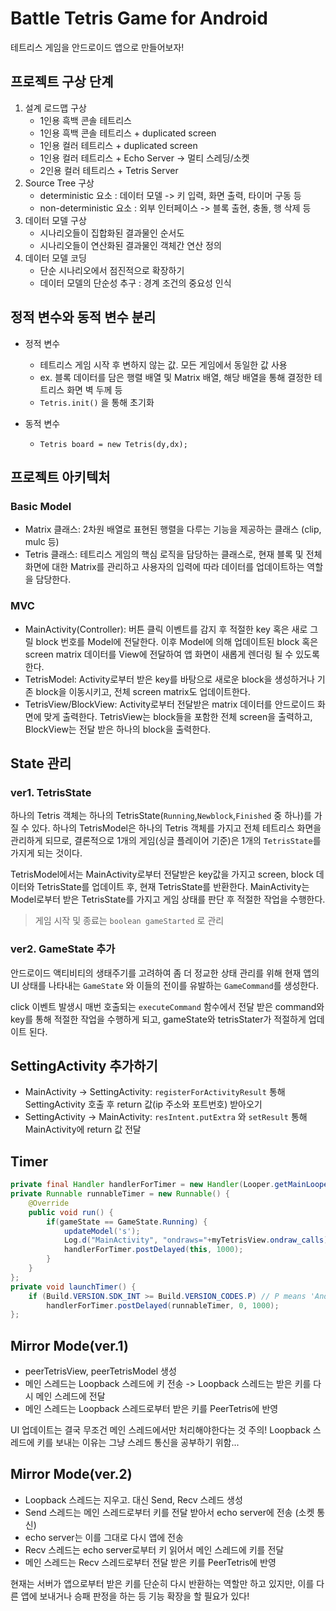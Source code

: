 # Battle Tetris Game for Android

테트리스 게임을 안드로이드 앱으로 만들어보자!

## 프로젝트 구상 단계

1. 설계 로드맵 구상 
   - 1인용 흑백 콘솔 테트리스
   - 1인용 흑백 콘솔 테트리스 + duplicated screen 
   - 1인용 컬러 테트리스 + duplicated screen 
   - 1인용 컬러 테트리스 + Echo Server -> 멀티 스레딩/소켓 
   - 2인용 컬러 테트리스 + Tetris Server
2. Source Tree 구상 
   - deterministic 요소 : 데이터 모델 -> 키 입력, 화면 출력, 타이머 구동 등 
   - non-deterministic 요소 : 외부 인터페이스 -> 블록 출현, 충돌, 행 삭제 등 
3. 데이터 모델 구상
   - 시나리오들이 집합화된 결과물인 순서도
   - 시나리오들이 연산화된 결과물인 객체간 연산 정의 
4. 데이터 모델 코딩 
   - 단순 시나리오에서 점진적으로 확장하기 
   - 데이터 모델의 단순성 추구 : 경계 조건의 중요성 인식 

## 정적 변수와 동적 변수 분리

- 정적 변수
  - 테트리스 게임 시작 후 변하지 않는 값. 모든 게임에서 동일한 값 사용 
  - ex. 블록 데이터를 담은 행렬 배열 및 Matrix 배열, 해당 배열을 통해 결정한 테트리스 화면 벽 두께 등
  - `Tetris.init()` 을 통해 초기화

- 동적 변수
  - `Tetris board = new Tetris(dy,dx);`


## 프로젝트 아키텍처

### Basic Model

- Matrix 클래스: 2차원 배열로 표현된 행렬을 다루는 기능을 제공하는 클래스 (clip, mulc 등)
- Tetris 클래스: 테트리스 게임의 핵심 로직을 담당하는 클래스로, 현재 블록 및 전체 화면에 대한 Matrix를 관리하고 사용자의 입력에 따라 데이터를 업데이트하는 역할을 담당한다.

### MVC

- MainActivity(Controller): 버튼 클릭 이벤트를 감지 후 적절한 key 혹은 새로 그릴 block 번호를 Model에 전달한다. 이후 Model에 의해 업데이트된 block 혹은 screen matrix 데이터를 View에 전달하여 앱 화면이 새롭게 렌더링 될 수 있도록 한다.
- TetrisModel: Activity로부터 받은 key를 바탕으로 새로운 block을 생성하거나 기존 block을 이동시키고, 전체 screen matrix도 업데이트한다.
- TetrisView/BlockView: Activity로부터 전달받은 matrix 데이터를 안드로이드 화면에 맞게 출력한다. TetrisView는 block들을 포함한 전체 screen을 출력하고, BlockView는 전달 받은 하나의 block을 출력한다.

## State 관리

### ver1. TetrisState 

하나의 Tetris 객체는 하나의 TetrisState(`Running`,`Newblock`,`Finished` 중 하나)를 가질 수 있다. 하나의 TetrisModel은 하나의 Tetris 객체를 가지고 전체 테트리스 화면을 관리하게 되므로, 결론적으로 1개의 게임(싱글 플레이어 기준)은 1개의 `TetrisState`를 가지게 되는 것이다. 

TetrisModel에서는 MainActivity로부터 전달받은 key값을 가지고 screen, block 데이터와 TetrisState를 업데이트 후, 현재 TetrisState를 반환한다. MainActivity는 Model로부터 받은 TetrisState를 가지고 게임 상태를 판단 후 적절한 작업을 수행한다.

> 게임 시작 및 종료는 `boolean gameStarted` 로 관리

### ver2. GameState 추가

안드로이드 액티비티의 생태주기를 고려하여 좀 더 정교한 상태 관리를 위해 현재 앱의 UI 상태를 나타내는 `GameState` 와 이들의 전이를 유발하는 `GameCommand`를 생성한다.

click 이벤트 발생시 매번 호출되는 `executeCommand` 함수에서 전달 받은 command와 key를 통해 적절한 작업을 수행하게 되고, gameState와 tetrisStater가 적절하게 업데이트 된다. 

## SettingActivity 추가하기 

- MainActivity -> SettingActivity: `registerForActivityResult` 통해 SettingActivity 호출 후 return 값(ip 주소와 포트번호) 받아오기 
- SettingActivity -> MainActivity: `resIntent.putExtra` 와 `setResult` 통해 MainActivity에 return 값 전달 

## Timer  

```java
private final Handler handlerForTimer = new Handler(Looper.getMainLooper());
private Runnable runnableTimer = new Runnable() {
    @Override
    public void run() {
        if(gameState == GameState.Running) {
            updateModel('s');
            Log.d("MainActivity", "ondraws="+myTetrisView.ondraw_calls);
            handlerForTimer.postDelayed(this, 1000);
        }
    }
};
private void launchTimer() {
    if (Build.VERSION.SDK_INT >= Build.VERSION_CODES.P) // P means 'Android Pie', aka Android 9.0
        handlerForTimer.postDelayed(runnableTimer, 0, 1000);
};
```

## Mirror Mode(ver.1)

- peerTetrisView, peerTetrisModel 생성
- 메인 스레드는 Loopback 스레드에 키 전송 -> Loopback 스레드는 받은 키를 다시 메인 스레드에 전달 
- 메인 스레드는 Loopback 스레드로부터 받은 키를 PeerTetris에 반영 

UI 업데이트는 결국 무조건 메인 스레드에서만 처리해야한다는 것 주의! Loopback 스레드에 키를 보내는 이유는 그냥 스레드 통신을 공부하기 위함...

## Mirror Mode(ver.2)

- Loopback 스레드는 지우고. 대신 Send, Recv 스레드 생성
- Send 스레드는 메인 스레드로부터 키를 전달 받아서 echo server에 전송 (소켓 통신)
- echo server는 이를 그대로 다시 앱에 전송
- Recv 스레드는 echo server로부터 키 읽어서 메인 스레드에 키를 전달
- 메인 스레드는 Recv 스레드로부터 전달 받은 키를 PeerTetris에 반영

현재는 서버가 앱으로부터 받은 키를 단순히 다시 반환하는 역할만 하고 있지만, 이를 다른 앱에 보내거나 승패 판정을 하는 등 기능 확장을 할 필요가 있다!
